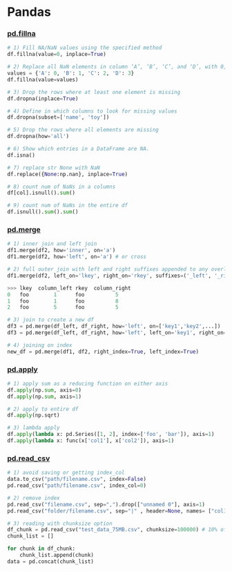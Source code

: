 # Pandas

### [pd.fillna](https://pandas.pydata.org/pandas-docs/stable/reference/api/pandas.DataFrame.fillna.html#pandas.DataFrame.fillna)
```python
# 1) Fill NA/NaN values using the specified method
df.fillna(value=0, inplace=True)

# 2) Replace all NaN elements in column ‘A’, ‘B’, ‘C’, and ‘D’, with 0, 1, 2, and 3 respectively.
values = {'A': 0, 'B': 1, 'C': 2, 'D': 3}
df.fillna(value=values)

# 3) Drop the rows where at least one element is missing
df.dropna(inplace=True)

# 4) Define in which columns to look for missing values
df.dropna(subset=['name', 'toy'])

# 5) Drop the rows where all elements are missing
df.dropna(how='all')

# 6) Show which entries in a DataFrame are NA.
df.isna()

# 7) replace str None with NaN
df.replace({None:np.nan}, inplace=True)

# 8) count num of NaNs in a columns
df[col].isnull().sum() 

# 9) count num of NaNs in the entire df
df.isnull().sum().sum()
```

### [pd.merge](https://pandas.pydata.org/docs/reference/api/pandas.DataFrame.merge.html)
```python
# 1) inner join and left join 
df1.merge(df2, how='inner', on='a')
df1.merge(df2, how='left', on='a') # or cross 

# 2) full outer join with left and right suffixes appended to any overlapping columns
df1.merge(df2, left_on='lkey', right_on='rkey', suffixes=('_left', '_right')) 

>>> lkey  column_left rkey  column_right
0   foo        1      foo          5
1   foo        1      foo          8
2   foo        5      foo          5

# 3) join to create a new df
df3 = pd.merge(df_left, df_right, how='left', on=['key1','key2',...])
df3 = pd.merge(df_left, df_right, how='left', left_on='key1', right_on='key2') 

# 4) joining on index 
new_df = pd.merge(df1, df2, right_index=True, left_index=True) 
```

### [pd.apply](https://pandas.pydata.org/docs/reference/api/pandas.DataFrame.apply.html)
```python
# 1) apply sum as a reducing function on either axis
df.apply(np.sum, axis=0)
df.apply(np.sum, axis=1)

# 2) apply to entire df
df.apply(np.sqrt)

# 3) lambda apply
df.apply(lambda x: pd.Series([1, 2], index=['foo', 'bar']), axis=1)
df.apply(lambda x: func(x['col1'], x['col2']), axis=1)
```

### [pd.read_csv](https://pandas.pydata.org/docs/reference/api/pandas.read_csv.html)
```python
# 1) avoid saving or getting index_col
data.to_csv("path/filename.csv", index=False)
pd.read_csv("path/filename.csv", index_col=0)

# 2) remove index
pd.read_csv("filename.csv", sep=",").drop(["unnamed 0"], axis=1) 
pd.read_csv("folder/filename.csv", sep="|" , header=None, names= ["col1_nm","col2_nm",...]) # assign new col names 

# 3) reading with chunksize option 
df_chunk = pd.read_csv("test_data_75MB.csv", chunksize=100000) # 10% of total rows#
chunk_list = []  

for chunk in df_chunk:  
    chunk_list.append(chunk)
data = pd.concat(chunk_list)
```
